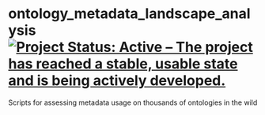 # ontology_metadata_landscape_analysis [![Project Status: Active – The project has reached a stable, usable state and is being actively developed.](https://www.repostatus.org/badges/latest/active.svg)](https://www.repostatus.org/#active)
Scripts for assessing metadata usage on thousands of ontologies in the wild
